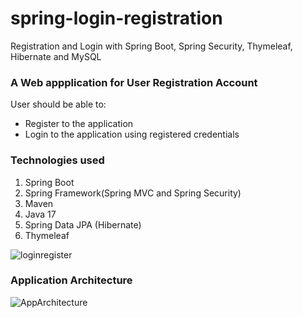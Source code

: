 # spring-login-registration
Registration and Login with Spring Boot, Spring Security, Thymeleaf, Hibernate and MySQL

### A Web appplication for User Registration Account
User should be able to:
- Register to the application
- Login to the application using registered credentials

### Technologies used
  1. Spring Boot
  2. Spring Framework(Spring MVC and Spring Security)
  3. Maven
  4. Java 17
  5. Spring Data JPA (Hibernate)
  6. Thymeleaf

![loginregister](https://user-images.githubusercontent.com/83831759/171015389-a5abfde9-37c4-48ca-9149-0f55be76f283.png)

### Application Architecture
![AppArchitecture](https://user-images.githubusercontent.com/83831759/171015852-df982d57-e0a0-481c-b56c-c5989e3b521c.png)
